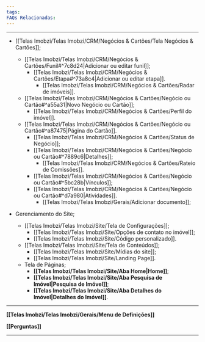 ```yaml
---
tags:
FAQs Relacionadas:
---
```

---
- [[Telas Imobzi/Telas Imobzi/CRM/Negócios & Cartões/Tela Negócios & Cartões]];
	- [[Telas Imobzi/Telas Imobzi/CRM/Negócios & Cartões/Funil#^7c8d24|Adicionar ou editar funil]];
		- [[Telas Imobzi/Telas Imobzi/CRM/Negócios & Cartões/Etapa#^73a8c4|Adicionar ou editar etapa]].
			- [[Telas Imobzi/Telas Imobzi/CRM/Negócios & Cartões/Radar de imóveis]].
	- [[Telas Imobzi/Telas Imobzi/CRM/Negócios & Cartões/Negócio ou Cartão#^a55a31|Novo Negócio ou Cartão]];
		- [[Telas Imobzi/Telas Imobzi/CRM/Negócios & Cartões/Perfil do imóvel]].
	- [[Telas Imobzi/Telas Imobzi/CRM/Negócios & Cartões/Negócio ou Cartão#^a87475|Página do Cartão]].
		- [[Telas Imobzi/Telas Imobzi/CRM/Negócios & Cartões/Status de Negócio]];
		- [[Telas Imobzi/Telas Imobzi/CRM/Negócios & Cartões/Negócio ou Cartão#^7889c6|Detalhes]];
			- [[Telas Imobzi/Telas Imobzi/CRM/Negócios & Cartões/Rateio de Comissões]].
		- [[Telas Imobzi/Telas Imobzi/CRM/Negócios & Cartões/Negócio ou Cartão#^5bc28b|Vínculos]];
		- [[Telas Imobzi/Telas Imobzi/CRM/Negócios & Cartões/Negócio ou Cartão#^d7a980|Atividades]].
			- [[Telas Imobzi/Telas Imobzi/Gerais/Adicionar documento]];

- Gerenciamento do Site;
	- [[Telas Imobzi/Telas Imobzi/Site/Tela de Configurações]];
		- [[Telas Imobzi/Telas Imobzi/Site/Opções de contato no imóvel]];
		- [[Telas Imobzi/Telas Imobzi/Site/Código personalizado]].
	- [[Telas Imobzi/Telas Imobzi/Site/Tela de Conteúdos]];
		- [[Telas Imobzi/Telas Imobzi/Site/Mídias do site]];
		- [[Telas Imobzi/Telas Imobzi/Site/Landing Page]].
	- Tela de Páginas;
		- **[[Telas Imobzi/Telas Imobzi/Site/Aba Home|Home]]**;
		- **[[Telas Imobzi/Telas Imobzi/Site/Aba Pesquisa de Imóvel|Pesquisa de Imóvel]]**;
		- **[[Telas Imobzi/Telas Imobzi/Site/Aba Detalhes do Imóvel|Detalhes do Imóvel]]**.
---

**[[Telas Imobzi/Telas Imobzi/Gerais/Menu de Definições]]**

**[[Perguntas]]**

---
